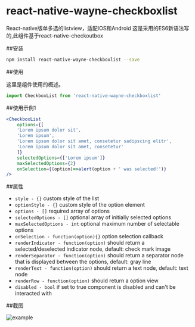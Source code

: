 # react-native-wayne-checkboxlist
React-native版单多选的listview，适配IOS和Android
这是采用的ES6新语法写的,此组件基于react-native-checkoutbox

##安装
```sh
npm install react-native-wayne-checkboxlist --save
```
##使用

这里是组件使用的概述。

```jsx
import CheckboxList from 'react-native-wayne-checkboxlist'
```

##使用示例1

```jsx
<CheckboxList
    options={[
    'Lorem ipsum dolor sit',
    'Lorem ipsum',
    'Lorem ipsum dolor sit amet, consetetur sadipscing elitr',
    'Lorem ipsum dolor sit amet, consetetur'
    ]}
    selectedOptions={['Lorem ipsum']}
    maxSelectedOptions={2}
    onSelection={(option)=>alert(option + ' was selected!')}
/>
```

##属性

* `style - {}` custom style of the list
* `optionStyle - {}` custom style of the option element
* `options - []` required array of options
* `selectedOptions - []` optional array of initially selected options
* `maxSelectedOptions - int` optional maximum number of selectable options
* `onSelection - function(option){}` option selection callback
* `renderIndicator - function(option)` should return a selected/deselected indicator node, default: check mark image
* `renderSeparator - function(option)` should return a separator node that is displayed between the options, default: gray line
* `renderText - function(option)` should return a text node, default: text node
* `renderRow - function(option)` should return a option view
* `disabled - bool` if set to true component is disabled and can't be interacted with

##截图

![example](https://github.com/wayne214/react-native-wayne-checkboxlist/blob/master/checkboxlist.png)
